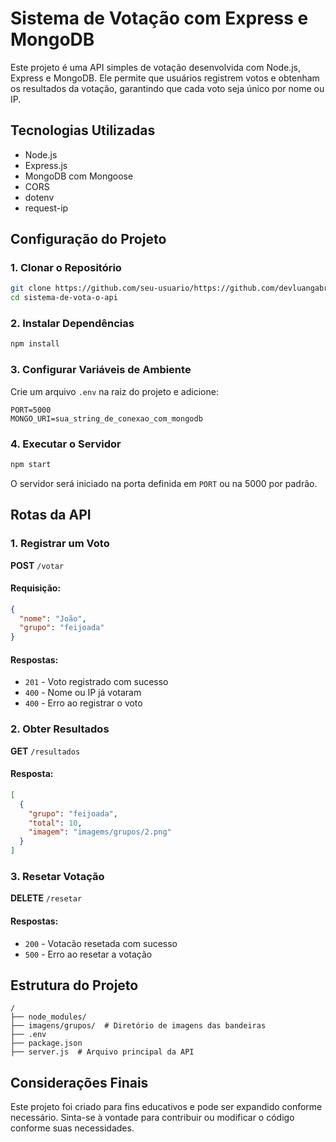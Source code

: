 # Sistema de Votação com Express e MongoDB

Este projeto é uma API simples de votação desenvolvida com Node.js, Express e MongoDB. Ele permite que usuários registrem votos e obtenham os resultados da votação, garantindo que cada voto seja único por nome ou IP.

## Tecnologias Utilizadas
- Node.js
- Express.js
- MongoDB com Mongoose
- CORS
- dotenv
- request-ip

## Configuração do Projeto
### 1. Clonar o Repositório
```bash
git clone https://github.com/seu-usuario/https://github.com/devluangabriel/sistema-de-vota-o-api
cd sistema-de-vota-o-api
```

### 2. Instalar Dependências
```bash
npm install
```

### 3. Configurar Variáveis de Ambiente
Crie um arquivo `.env` na raiz do projeto e adicione:
```
PORT=5000
MONGO_URI=sua_string_de_conexao_com_mongodb
```

### 4. Executar o Servidor
```bash
npm start
```
O servidor será iniciado na porta definida em `PORT` ou na 5000 por padrão.

## Rotas da API
### 1. Registrar um Voto
**POST** `/votar`
#### Requisição:
```json
{
  "nome": "João",
  "grupo": "feijoada"
}
```
#### Respostas:
- `201` - Voto registrado com sucesso
- `400` - Nome ou IP já votaram
- `400` - Erro ao registrar o voto

### 2. Obter Resultados
**GET** `/resultados`
#### Resposta:
```json
[
  {
    "grupo": "feijoada",
    "total": 10,
    "imagem": "imagems/grupos/2.png"
  }
]
```

### 3. Resetar Votação
**DELETE** `/resetar`
#### Respostas:
- `200` - Votacão resetada com sucesso
- `500` - Erro ao resetar a votação

## Estrutura do Projeto
```
/
├── node_modules/
├── imagens/grupos/  # Diretório de imagens das bandeiras
├── .env
├── package.json
├── server.js  # Arquivo principal da API
```

## Considerações Finais
Este projeto foi criado para fins educativos e pode ser expandido conforme necessário. Sinta-se à vontade para contribuir ou modificar o código conforme suas necessidades.
